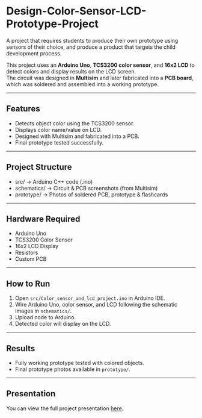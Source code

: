 # Design-Color-Sensor-LCD-Prototype-Project
A project that requires students to produce their own prototype using sensors of their choice, and produce a product that targets the child development process. 

This project uses an **Arduino Uno**, **TCS3200 color sensor**, and **16x2 LCD** to detect colors and display results on the LCD screen.  
The circuit was designed in **Multisim** and later fabricated into a **PCB board**, which was soldered and assembled into a working prototype.  

---

## Features
- Detects object color using the TCS3200 sensor.
- Displays color name/value on LCD.
- Designed with Multisim and fabricated into a PCB.
- Final prototype tested successfully.

---

## Project Structure
- src/ → Arduino C++ code (.ino)
- schematics/ → Circuit & PCB screenshots (from Multisim)
- prototype/ → Photos of soldered PCB, prototype & flashcards

---

## Hardware Required
- Arduino Uno  
- TCS3200 Color Sensor  
- 16x2 LCD Display  
- Resistors
- Custom PCB  

---

## How to Run
1. Open `src/Color_sensor_and_lcd_project.ino` in Arduino IDE.  
2. Wire Arduino Uno, color sensor, and LCD following the schematic images in `schematics/`.  
3. Upload code to Arduino.  
4. Detected color will display on the LCD.  

---

## Results
- Fully working prototype tested with colored objects.  
- Final prototype photos available in `prototype/`.

---

## Presentation
You can view the full project presentation [here](https://drive.google.com/file/d/1v9j77vTSAToU0-XZnryGy_hDLzeaDFgL/view?usp=sharing).
